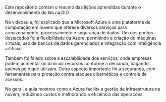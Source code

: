 
Este repositório contém o resumo das lições aprendidas durante o desenvolvimento do lab na DIO


Na videoaula, foi explicado que a Microsoft Azure é uma plataforma de computação em nuvem que oferece diversos serviços para armazenamento, processamento e segurança de dados. Um dos pontos destacados foi a flexibilidade da Azure, permitindo a criação de máquinas virtuais, uso de bancos de dados gerenciados e integração com inteligência artificial.

Também foi falado sobre a escalabilidade dos serviços, onde empresas podem aumentar ou diminuir recursos conforme a demanda, pagando apenas pelo que utilizam. Outro aspecto importante foi a segurança, com ferramentas para proteção contra ataques cibernéticos e controle de acessos.

No geral, a aula mostrou como a Azure facilita a gestão de infraestrutura na nuvem, reduzindo custos e melhorando a eficiência das operações
